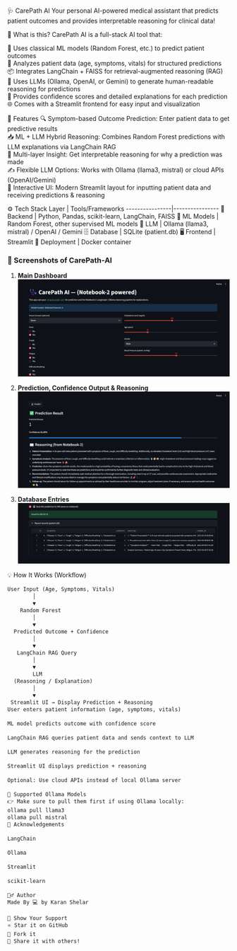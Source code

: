 🩺 CarePath AI
Your personal AI-powered medical assistant that predicts patient outcomes and provides interpretable reasoning for clinical data!

📌 What is this?
CarePath AI is a full-stack AI tool that:

🔎 Uses classical ML models (Random Forest, etc.) to predict patient outcomes  
📄 Analyzes patient data (age, symptoms, vitals) for structured predictions  
📦 Integrates LangChain + FAISS for retrieval-augmented reasoning (RAG)  
🤖 Uses LLMs (Ollama, OpenAI, or Gemini) to generate human-readable reasoning for predictions  
💬 Provides confidence scores and detailed explanations for each prediction  
🌐 Comes with a Streamlit frontend for easy input and visualization  

🚀 Features
🔍 Symptom-based Outcome Prediction: Enter patient data to get predictive results  
📥 ML + LLM Hybrid Reasoning: Combines Random Forest predictions with LLM explanations via LangChain RAG  
🧠 Multi-layer Insight: Get interpretable reasoning for why a prediction was made  
✍️ Flexible LLM Options: Works with Ollama (llama3, mistral) or cloud APIs (OpenAI/Gemini)  
🌈 Interactive UI: Modern Streamlit layout for inputting patient data and receiving predictions & reasoning  

⚙️ Tech Stack
Layer           | Tools/Frameworks
----------------|----------------
🔗 Backend       | Python, Pandas, scikit-learn, LangChain, FAISS
🧠 ML Models     | Random Forest, other supervised ML models
🧠 LLM          | Ollama (llama3, mistral) / OpenAI / Gemini
🗄️ Database     | SQLite (patient.db)
🖥️ Frontend     | Streamlit
🐳 Deployment   | Docker container  

### 📸 Screenshots of CarePath-AI

1. **Main Dashboard**  
![Dashboard](Carepathai1.png)

2. **Prediction, Confidence Output & Reasoning**  
![Patient Input](Carepathai2.png)

3. **Database Entries**  
![Reasoning Output](Carepath3.png)


💡 How It Works (Workflow)
```text
User Input (Age, Symptoms, Vitals)
        │
        ▼
    Random Forest
        │
        ▼
  Predicted Outcome + Confidence
        │
        ▼
   LangChain RAG Query
        │
        ▼
        LLM
  (Reasoning / Explanation)
        │
        ▼
 Streamlit UI → Display Prediction + Reasoning
User enters patient information (age, symptoms, vitals)

ML model predicts outcome with confidence score

LangChain RAG queries patient data and sends context to LLM

LLM generates reasoning for the prediction

Streamlit UI displays prediction + reasoning

Optional: Use cloud APIs instead of local Ollama server

🧪 Supported Ollama Models
👉 Make sure to pull them first if using Ollama locally:
ollama pull llama3
ollama pull mistral
🙌 Acknowledgements

LangChain

Ollama

Streamlit

scikit-learn

🧔‍♂️ Author
Made By 💻 by Karan Shelar

🌟 Show Your Support
⭐ Star it on GitHub
🍴 Fork it
🚀 Share it with others!
